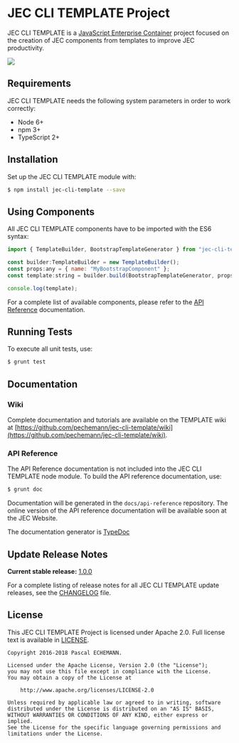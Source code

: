 # JEC CLI TEMPLATE Project

JEC CLI TEMPLATE is a [JavaScript Enterprise Container][jec-url] project focused on the creation of JEC components from templates to improve JEC productivity.

[![][jec-logo]][jec-url]

## Requirements

JEC CLI TEMPLATE needs the following system parameters in order to work correctly:

- Node 6+
- npm 3+
- TypeScript 2+

## Installation

Set up the JEC CLI TEMPLATE module with:

```bash
$ npm install jec-cli-template --save
```

## Using Components

All JEC CLI TEMPLATE components have to be imported with the ES6 syntax:

```javascript
import { TemplateBuilder, BootstrapTemplateGenerator } from "jec-cli-template";

const builder:TemplateBuilder = new TemplateBuilder();
const props:any = { name: "MyBootstrapComponent" };
const template:string = builder.build(BootstrapTemplateGenerator, props);

console.log(template);
```

For a complete list of available components, please refer to the [API Reference](#api-reference) documentation.

## Running Tests

To execute all unit tests, use:

```bash
$ grunt test
```

## Documentation

### Wiki

Complete documentation and tutorials are available on the TEMPLATE wiki at [https://github.com/pechemann/jec-cli-template/wiki](https://github.com/pechemann/jec-cli-template/wiki).

### API Reference

The API Reference documentation is not included into the JEC CLI TEMPLATE node module. To build the API reference documentation, use:

```bash
$ grunt doc
```

Documentation will be generated in the `docs/api-reference` repository.
The online version of the  API reference documentation will be available soon at the JEC Website.

The documentation generator is [TypeDoc](http://typedoc.org/)

## Update Release Notes

**Current stable release:** [1.0.0](CHANGELOG.md#jec-cli-template-1.0.0)
 
For a complete listing of release notes for all JEC CLI TEMPLATE update releases, see the [CHANGELOG](CHANGELOG.md) file. 

## License
This JEC CLI TEMPLATE Project is licensed under Apache 2.0. Full license text is available in [LICENSE](LICENSE).

```
Copyright 2016-2018 Pascal ECHEMANN.

Licensed under the Apache License, Version 2.0 (the "License");
you may not use this file except in compliance with the License.
You may obtain a copy of the License at

    http://www.apache.org/licenses/LICENSE-2.0

Unless required by applicable law or agreed to in writing, software
distributed under the License is distributed on an "AS IS" BASIS,
WITHOUT WARRANTIES OR CONDITIONS OF ANY KIND, either express or implied.
See the License for the specific language governing permissions and
limitations under the License.
```

[jec-url]: https://jecproject.org
[jec-logo]: https://raw.githubusercontent.com/pechemann/JEC/master/assets/jec-logos/jec-logo.png